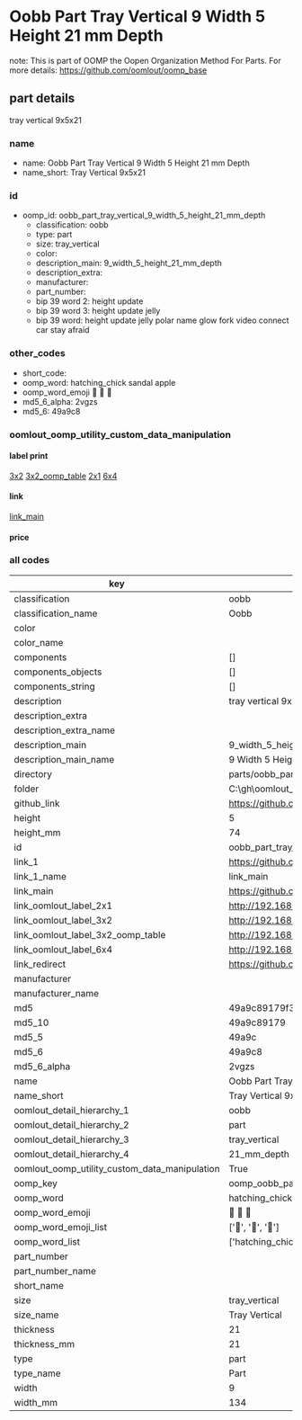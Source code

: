 # Oobb Part Tray Vertical 9 Width 5 Height 21 mm Depth  

note: This is part of OOMP the Oopen Organization Method For Parts. For more details: https://github.com/oomlout/oomp_base

##  part details
  



tray vertical 9x5x21



### name
* name: Oobb Part Tray Vertical 9 Width 5 Height 21 mm Depth
* name_short: Tray Vertical 9x5x21 
### id
* oomp_id: oobb_part_tray_vertical_9_width_5_height_21_mm_depth
  * classification: oobb
  * type: part
  * size: tray_vertical
  * color: 
  * description_main: 9_width_5_height_21_mm_depth
  * description_extra: 
  * manufacturer: 
  * part_number: 
  * bip 39 word 2: height update
  * bip 39 word 3: height update jelly
  * bip 39 word: height update jelly polar name glow fork video connect car stay afraid

### other_codes
* short_code: 
* oomp_word: hatching_chick sandal apple
* oomp_word_emoji :hatching_chick: :sandal: :apple:
* md5_6_alpha: 2vgzs
* md5_6: 49a9c8






### oomlout_oomp_utility_custom_data_manipulation
#### label print
[3x2](http://192.168.1.245:1112/?label=oomp%202vgzs)
[3x2_oomp_table](http://192.168.1.108:1112/?label=oomp%202vgzs)
[2x1](http://192.168.1.242:1112/?label=oomp%202vgzs)
[6x4](http://192.168.1.55:1112/?label=oomp%202vgzs)    

#### link

[link_main](https://github.com/oomlout/oomlout_oobb_version_4_generated_parts/tree/main/navigation_oomp/oobb/part/tray_vertical/9_width_5_height_21_mm_depth/part)                              

#### price







### all codes 
| key | value |  
| --- | --- |  
| classification | oobb |  
| classification_name | Oobb |  
| color |  |  
| color_name |  |  
| components | [] |  
| components_objects | [] |  
| components_string | [] |  
| description | tray vertical 9x5x21 |  
| description_extra |  |  
| description_extra_name |  |  
| description_main | 9_width_5_height_21_mm_depth |  
| description_main_name | 9 Width 5 Height 21 mm Depth |  
| directory | parts/oobb_part_tray_vertical_9_width_5_height_21_mm_depth |  
| folder | C:\gh\oomlout_oobb_version_4_generated_parts\parts\oobb_part_tray_vertical_9_width_5_height_21_mm_depth |  
| github_link | https://github.com/oomlout/oomlout_oomp_part_src/tree/main/parts/oobb_part_tray_vertical_9_width_5_height_21_mm_depth |  
| height | 5 |  
| height_mm | 74 |  
| id | oobb_part_tray_vertical_9_width_5_height_21_mm_depth |  
| link_1 | https://github.com/oomlout/oomlout_oobb_version_4_generated_parts/tree/main/navigation_oomp/oobb/part/tray_vertical/9_width_5_height_21_mm_depth/part |  
| link_1_name | link_main |  
| link_main | https://github.com/oomlout/oomlout_oobb_version_4_generated_parts/tree/main/navigation_oomp/oobb/part/tray_vertical/9_width_5_height_21_mm_depth/part |  
| link_oomlout_label_2x1 | http://192.168.1.242:1112/?label=oomp%202vgzs |  
| link_oomlout_label_3x2 | http://192.168.1.245:1112/?label=oomp%202vgzs |  
| link_oomlout_label_3x2_oomp_table | http://192.168.1.108:1112/?label=oomp%202vgzs |  
| link_oomlout_label_6x4 | http://192.168.1.55:1112/?label=oomp%202vgzs |  
| link_redirect | https://github.com/oomlout/oomlout_oobb_version_4_generated_parts/tree/main/parts/oobb_tray_vertical_09_05_21 |  
| manufacturer |  |  
| manufacturer_name |  |  
| md5 | 49a9c89179f3cb6d8f496a76efbba355 |  
| md5_10 | 49a9c89179 |  
| md5_5 | 49a9c |  
| md5_6 | 49a9c8 |  
| md5_6_alpha | 2vgzs |  
| name | Oobb Part Tray Vertical 9 Width 5 Height 21 mm Depth |  
| name_short | Tray Vertical 9x5x21  |  
| oomlout_detail_hierarchy_1 | oobb |  
| oomlout_detail_hierarchy_2 | part |  
| oomlout_detail_hierarchy_3 | tray_vertical |  
| oomlout_detail_hierarchy_4 | 21_mm_depth |  
| oomlout_oomp_utility_custom_data_manipulation | True |  
| oomp_key | oomp_oobb_part_tray_vertical_9_width_5_height_21_mm_depth |  
| oomp_word | hatching_chick sandal apple |  
| oomp_word_emoji | :hatching_chick: :sandal: :apple: |  
| oomp_word_emoji_list | [':hatching_chick:', ':sandal:', ':apple:'] |  
| oomp_word_list | ['hatching_chick', 'sandal', 'apple'] |  
| part_number |  |  
| part_number_name |  |  
| short_name |  |  
| size | tray_vertical |  
| size_name | Tray Vertical |  
| thickness | 21 |  
| thickness_mm | 21 |  
| type | part |  
| type_name | Part |  
| width | 9 |  
| width_mm | 134 |  
